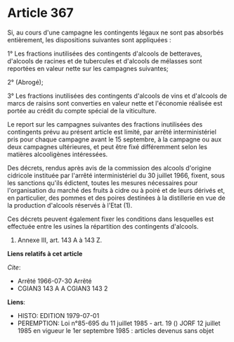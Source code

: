 # Article 367

Si, au cours d'une campagne les contingents légaux ne sont pas absorbés entièrement, les dispositions suivantes sont
appliquées :

1° Les fractions inutilisées des contingents d'alcools de betteraves, d'alcools de racines et de tubercules et d'alcools de
mélasses sont reportées en valeur nette sur les campagnes suivantes;

2° (Abrogé);

3° Les fractions inutilisées des contingents d'alcools de vins et d'alcools de marcs de raisins sont converties en valeur
nette et l'économie réalisée est portée au crédit du compte spécial de la viticulture.

Le report sur les campagnes suivantes des fractions inutilisées des contingents prévu au présent article est limité, par
arrêté interministériel pris pour chaque campagne avant le 15 septembre, à la campagne ou aux deux campagnes ultérieures, et
peut être fixé différemment selon les matières alcooligènes intéressées.

Des décrets, rendus après avis de la commission des alcools d'origine cidricole instituée par l'arrêté interministériel du 30
juillet 1966, fixent, sous les sanctions qu'ils édictent, toutes les mesures nécessaires pour l'organisation du marché des
fruits à cidre ou à poiré et de leurs dérivés et, en particulier, des pommes et des poires destinées à la distillerie en vue
de la production d'alcools réservés à l'Etat (1).

Ces décrets peuvent également fixer les conditions dans lesquelles est effectuée entre les usines la répartition des
contingents d'alcools.

1)  Annexe III, art. 143 A à 143 Z.

**Liens relatifs à cet article**

_Cite_:

  - Arrêté 1966-07-30 Arrêté
  - CGIAN3 143 A A CGIAN3 143 2

**Liens**:

  - HISTO: EDITION 1979-07-01
  - PEREMPTION: Loi n°85-695 du 11 juillet 1985 - art. 19 () JORF 12 juillet 1985 en vigueur le 1er septembre 1985 : articles devenus sans objet
